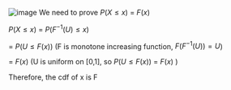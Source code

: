 ![image](https://github.com/user-attachments/assets/eedbaca7-9ff1-4b0e-94cf-eb21b126adbf)
We need to prove $P(X\le x)$ = $F(x)$

 $P(X\le x)$ = $P(F^{-1}(U) \le x)$

 = $P(U \le F(x))$ (F is monotone increasing function, $F(F^{-1}(U))=U$)

 = $F(x)$  (U is uniform on [0,1], so $P(U \le F(x))$ = $F(x)$ )

 Therefore, the cdf of x is F
